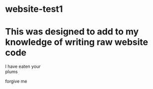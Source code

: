 # website-test1

<!DOCTYPE html>
<html>

  <head>
    <link rel="stylesheet" type="text/css" href="website-test1/css">
    <title>Learning Doc</title> 
  </head>
  <body>
  <h1>This was designed to add to my knowledge of writing raw website code</h1>
  </body>
  
<p>I have eaten your <br>plums</p>
<p>forgive me</p>
  
</html>
